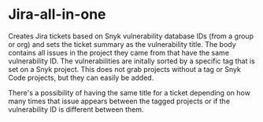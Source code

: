 # Jira-all-in-one

Creates Jira tickets based on Snyk vulnerability database IDs (from a group or org) and sets the ticket summary as the vulnerability title.
The body contains all issues in the project they came from that have the same vulnerability ID.
The vulnerabilities are initally sorted by a specific tag that is set on a Snyk project.  This does not grab projects without a tag or Snyk Code projects, but they can easily be added.

There's a possibility of having the same title for a ticket depending on how many times that issue appears between the tagged projects or if the vulnerability ID is different between them.
